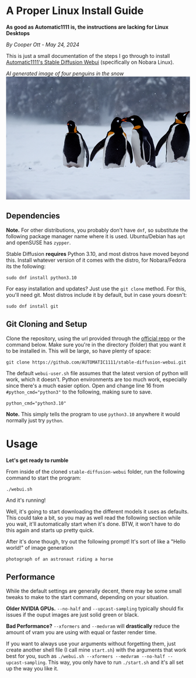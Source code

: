 # A Proper Linux Install Guide
**As good as Automatic1111 is, the instructions are lacking for Linux Desktops**

*By Cooper Ott - May 24, 2024*

This is just a small documentation of the steps I go through to install [Automatic1111's Stable Diffusion Webui](https://github.com/AUTOMATIC1111/stable-diffusion-webui) (specifically on Nobara Linux).

*AI generated image of four penguins in the snow*
![](/blog/2024/5/linux-automatic1111-sd.png)

## Dependencies
**Note.** For other distributions, you probably don't have `dnf`, so substitute the following package manager name where it is used. Ubuntu/Debian has `apt` and openSUSE has `zypper`.

Stable Diffusion **requires** Python 3.10, and most distros have moved beyond this. Install whatever version of it comes with the distro, for Nobara/Fedora its the following:

```
sudo dnf install python3.10
```

For easy installation and updates? Just use the `git clone` method. For this, you'll need git. Most distros include it by default, but in case yours doesn't:

```
sudo dnf install git
```

## Git Cloning and Setup
Clone the repository, using the url provided through the [official repo](https://github.com/AUTOMATIC1111/stable-diffusion-webui) or the command below. Make sure you're in the directory (folder) that you want it to be installed in. This will be large, so have plenty of space:

```
git clone https://github.com/AUTOMATIC1111/stable-diffusion-webui.git
```

The default `webui-user.sh` file assumes that the latest version of python will work, which it doesn't. Python environments are too much work, especially since there's a much easier option. Open and change line 16 from `#python_cmd="python3"` to the following, making sure to save.

```
python_cmd="python3.10"
```

**Note.** This simply tells the program to use `python3.10` anywhere it would normally just try `python`.
# Usage
**Let's get ready to rumble**

From inside of the cloned `stable-diffusion-webui` folder, run the following command to start the program:

```
./webui.sh
```

And it's running!

Well, it's going to start downloading the different models it uses as defaults. This could take a bit, so you may as well read the following section while you wait, it'll automatically start when it's done. BTW, it won't have to do this again and starts up pretty quick.

After it's done though, try out the following prompt! It's sort of like a "Hello world!" of image generation

```
photograph of an astronaut riding a horse
```

## Performance
While the default settings are generally decent, there may be some small tweaks to make to the start command, depending on your situation.

**Older NVIDIA GPUs.** `--no-half` and `--upcast-sampling` typically should fix issues if the ouput images are just solid green or black.

**Bad Performance?** `--xformers` and `--medvram` will **drastically** reduce the amount of vram you are using with equal or faster render time.

If you want to always use your arguments without forgetting them, just create another shell file (I call mine `start.sh`) with the arguments that work best for you, such as `./webui.sh --xformers --medvram --no-half --upcast-sampling`. This way, you only have to run `./start.sh` and it's all set up the way you like it.
